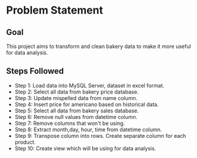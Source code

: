 # Problem Statement

## Goal
 This project aims to transform and clean bakery data to make it more useful for data analysis.

## Steps Followed

- Step 1: Load data into MySQL Server, dataset in excel format.
- Step 2: Select all data from bakery price database.
- Step 3: Update mispelled data from name column.
- Step 4: Insert price for americano based on historical data.
- Step 5: Select all data from bakery sales database.
- Step 6: Remove null values from datetime column.
- Step 7: Remove columns that won't be using.
- Step 8: Extract month,day, hour, time from datetime column.
- Step 9: Transpose column into rows. Create separate column for each product.
- Step 10: Create view which will be using for data analysis.

